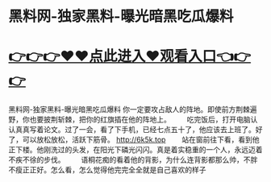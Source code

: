 # 黑料网-独家黑料-曝光暗黑吃瓜爆料

# <a href="https://github.com/zuoyes/rugu/issues/1">👉👉👉♥♥点此进入♥观看入口👈👉👉</a>

黑料网-独家黑料-曝光暗黑吃瓜爆料
你一定要攻占敌人的阵地。即使前方荆棘遍野，你也要披荆斩棘，把你的红旗插在他的阵地上。
　　吃完饭后，打开电脑认认真真写着论文。过了一会，看了下手机，已经七点五十了，他应该去上班了。好了，可以放松放松，活跃下筋骨。
  http://6k5k.top
　　站在窗前往下看，看到他正下楼。他刚洗过的头发，在阳光下磷光闪闪。真是着实稳重的一个人，永远迈着不疾不徐的步伐。
　　语桐花痴的看着他的背影，为什么连背影都那么帅，不胖不瘦正正好。怎么看，怎么觉得他完完全全就是自己喜欢的样子
